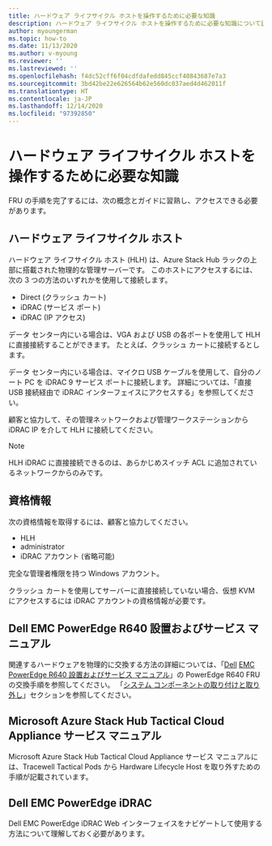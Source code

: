 ```yaml
---
title: ハードウェア ライフサイクル ホストを操作するために必要な知識
description: ハードウェア ライフサイクル ホストを操作するために必要な知識について説明します。
author: myoungerman
ms.topic: how-to
ms.date: 11/13/2020
ms.author: v-myoung
ms.reviewer: ''
ms.lastreviewed: ''
ms.openlocfilehash: f4dc52cff6f04cdfdafedd845ccf40843687e7a3
ms.sourcegitcommit: 3bd42be22e626564b62e560dc037aed4d462011f
ms.translationtype: HT
ms.contentlocale: ja-JP
ms.lasthandoff: 12/14/2020
ms.locfileid: "97392850"
---
```

# <a name="required-knowledge-for-working-with-the-hardware-lifecycle-host"></a>ハードウェア ライフサイクル ホストを操作するために必要な知識

FRU の手順を完了するには、次の概念とガイドに習熟し、アクセスできる必要があります。

## <a name="hardware-lifecycle-host"></a>ハードウェア ライフサイクル ホスト

ハードウェア ライフサイクル ホスト (HLH) は、Azure Stack Hub ラックの上部に搭載された物理的な管理サーバーです。 このホストにアクセスするには、次の 3 つの方法のいずれかを使用して接続します。

* Direct (クラッシュ カート)
* iDRAC (サービス ポート)
* iDRAC (IP アクセス)

データ センター内にいる場合は、VGA および USB の各ポートを使用して HLH に直接接続することができます。 たとえば、クラッシュ カートに接続するとします。

データ センター内にいる場合は、マイクロ USB ケーブルを使用して、自分のノート PC を iDRAC 9 サービス ポートに接続します。 詳細については、「直接 USB 接続経由で iDRAC インターフェイスにアクセスする」を参照してください。

顧客と協力して、その管理ネットワークおよび管理ワークステーションから iDRAC IP を介して HLH に接続してください。

> [!NOTE]
> HLH iDRAC に直接接続できるのは、あらかじめスイッチ ACL に追加されているネットワークからのみです。

## <a name="credentials"></a>資格情報

次の資格情報を取得するには、顧客と協力してください。

* HLH
* administrator
* iDRAC アカウント (省略可能)

完全な管理者権限を持つ Windows アカウント。

クラッシュ カートを使用してサーバーに直接接続していない場合、仮想 KVM にアクセスするには iDRAC アカウントの資格情報が必要です。

## <a name="dell-emc-poweredge-r640-installation-and-service-manual"></a>Dell EMC PowerEdge R640 設置およびサービス マニュアル

関連するハードウェアを物理的に交換する方法の詳細については、「[Dell](https://www.dell.com/support/manuals/us/en/04/poweredge-r640/per640_ism_pub/dell-emc-poweredge-r640-overview?guid=guid-f39be9ba-158c-45e3-b8b1-f07bb750d6d4)
 [EMC PowerEdge R640 設置およびサービス マニュアル](https://www.dell.com/support/manuals/us/en/04/poweredge-r640/per640_ism_pub/dell-emc-poweredge-r640-overview?guid=guid-f39be9ba-158c-45e3-b8b1-f07bb750d6d4)」の PowerEdge R640 FRU の交換手順を参照してください。
「[システム コンポーネントの取り付けと取り外し](https://www.dell.com/support/manuals/us/en/04/poweredge-r640/per640_ism_pub/installing-and-removing-system-components?guid=guid-5a5943c4-fe26-4faa-a10c-2afa4c1993ff&lang=en-us)」セクションを参照してください。

## <a name="microsoft-azure-stack-hub-tactical-cloud-appliance-service-manual"></a>Microsoft Azure Stack Hub Tactical Cloud Appliance サービス マニュアル

Microsoft Azure Stack Hub Tactical Cloud Appliance サービス マニュアルには、Tracewell Tactical Pods から Hardware Lifecycle Host を取り外すための手順が記載されています。

## <a name="dell-emc-poweredge-idrac"></a>Dell EMC PowerEdge iDRAC

Dell EMC PowerEdge iDRAC Web インターフェイスをナビゲートして使用する方法について理解しておく必要があります。

